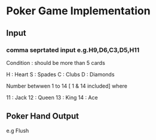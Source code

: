 # Poker Game Implementation 

## Input
### comma seprtated input e.g.H9,D6,C3,D5,H11 
Condition : should be more than 5 cards

H : Heart
S : Spades
C : Clubs
D : Diamonds

Number betwwen 1 to 14 [ 1 & 14 included] where

11 : Jack
12 : Queen
13 : King
14 : Ace

## Poker Hand Output
e.g Flush
